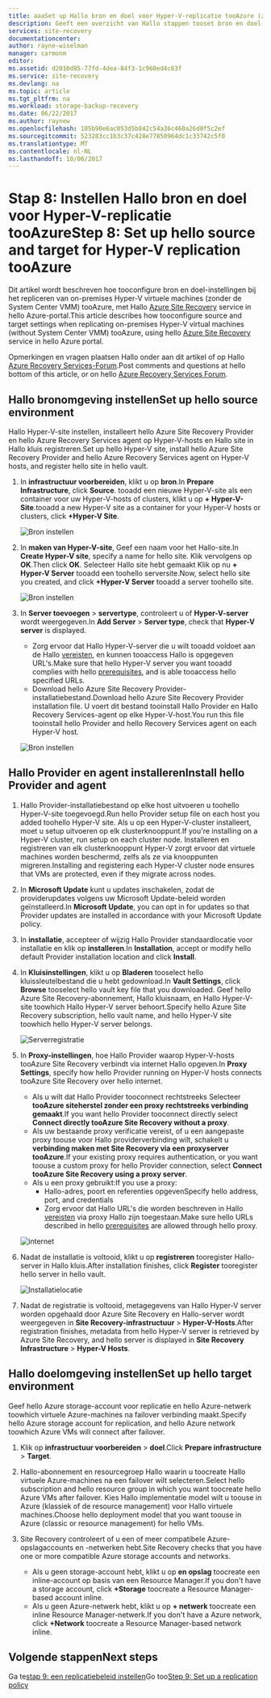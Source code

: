 ```yaml
---
title: aaaSet up Hallo bron en doel voor Hyper-V-replicatie tooAzure (zonder de System Center VMM) met Azure Site Recovery | Microsoft Docs
description: Geeft een overzicht van Hallo stappen tooset bron en doel-instellingen opgeven voor de replicatie van Hyper-V-machines tooAzure opslag met Azure Site Recovery
services: site-recovery
documentationcenter: 
author: rayne-wiselman
manager: carmonm
editor: 
ms.assetid: d2010d85-77fd-4dea-84f3-1c960ed4c63f
ms.service: site-recovery
ms.devlang: na
ms.topic: article
ms.tgt_pltfrm: na
ms.workload: storage-backup-recovery
ms.date: 06/22/2017
ms.author: raynew
ms.openlocfilehash: 105b90e6ac053d5b842c54a36c460a26d0f5c2ef
ms.sourcegitcommit: 523283cc1b3c37c428e77850964dc1c33742c5f0
ms.translationtype: MT
ms.contentlocale: nl-NL
ms.lasthandoff: 10/06/2017
---
```

# <a name="step-8-set-up-hello-source-and-target-for-hyper-v-replication-tooazure"></a><span data-ttu-id="20c7e-103">Stap 8: Instellen Hallo bron en doel voor Hyper-V-replicatie tooAzure</span><span class="sxs-lookup"><span data-stu-id="20c7e-103">Step 8: Set up hello source and target for Hyper-V replication tooAzure</span></span>

<span data-ttu-id="20c7e-104">Dit artikel wordt beschreven hoe tooconfigure bron en doel-instellingen bij het repliceren van on-premises Hyper-V virtuele machines (zonder de System Center VMM) tooAzure, met Hallo [Azure Site Recovery](site-recovery-overview.md) service in hello Azure-portal.</span><span class="sxs-lookup"><span data-stu-id="20c7e-104">This article describes how tooconfigure source and target settings when replicating on-premises Hyper-V virtual machines (without System Center VMM) tooAzure, using hello [Azure Site Recovery](site-recovery-overview.md) service in hello Azure portal.</span></span>

<span data-ttu-id="20c7e-105">Opmerkingen en vragen plaatsen Hallo onder aan dit artikel of op Hallo [Azure Recovery Services-Forum](https://social.msdn.microsoft.com/forums/azure/home?forum=hypervrecovmgr).</span><span class="sxs-lookup"><span data-stu-id="20c7e-105">Post comments and questions at hello bottom of this article, or on hello [Azure Recovery Services Forum](https://social.msdn.microsoft.com/forums/azure/home?forum=hypervrecovmgr).</span></span>


## <a name="set-up-hello-source-environment"></a><span data-ttu-id="20c7e-106">Hallo bronomgeving instellen</span><span class="sxs-lookup"><span data-stu-id="20c7e-106">Set up hello source environment</span></span>

<span data-ttu-id="20c7e-107">Hallo Hyper-V-site instellen, installeert hello Azure Site Recovery Provider en hello Azure Recovery Services agent op Hyper-V-hosts en Hallo site in Hallo kluis registreren.</span><span class="sxs-lookup"><span data-stu-id="20c7e-107">Set up hello Hyper-V site, install hello Azure Site Recovery Provider and hello Azure Recovery Services agent on Hyper-V hosts, and register hello site in hello vault.</span></span>

1. <span data-ttu-id="20c7e-108">In **infrastructuur voorbereiden**, klikt u op **bron**.</span><span class="sxs-lookup"><span data-stu-id="20c7e-108">In **Prepare Infrastructure**, click **Source**.</span></span> <span data-ttu-id="20c7e-109">tooadd een nieuwe Hyper-V-site als een container voor uw Hyper-V-hosts of clusters, klikt u op **+ Hyper-V-Site**.</span><span class="sxs-lookup"><span data-stu-id="20c7e-109">tooadd a new Hyper-V site as a container for your Hyper-V hosts or clusters, click **+Hyper-V Site**.</span></span>

    ![Bron instellen](./media/hyper-v-site-walkthrough-source-target/set-source1.png)
2. <span data-ttu-id="20c7e-111">In **maken van Hyper-V-site**, Geef een naam voor het Hallo-site.</span><span class="sxs-lookup"><span data-stu-id="20c7e-111">In **Create Hyper-V site**, specify a name for hello site.</span></span> <span data-ttu-id="20c7e-112">Klik vervolgens op **OK**.</span><span class="sxs-lookup"><span data-stu-id="20c7e-112">Then click **OK**.</span></span> <span data-ttu-id="20c7e-113">Selecteer Hallo site hebt gemaakt Klik op nu **+ Hyper-V Server** tooadd een toohello serversite.</span><span class="sxs-lookup"><span data-stu-id="20c7e-113">Now, select hello site you created, and click **+Hyper-V Server** tooadd a server toohello site.</span></span>

    ![Bron instellen](./media/hyper-v-site-walkthrough-source-target/set-source2.png)

3. <span data-ttu-id="20c7e-115">In **Server toevoegen** > **servertype**, controleert u of **Hyper-V-server** wordt weergegeven.</span><span class="sxs-lookup"><span data-stu-id="20c7e-115">In **Add Server** > **Server type**, check that **Hyper-V server** is displayed.</span></span>

    - <span data-ttu-id="20c7e-116">Zorg ervoor dat Hallo Hyper-V-server die u wilt tooadd voldoet aan de Hallo [vereisten](#on-premises-prerequisites), en kunnen tooaccess Hallo is opgegeven URL's.</span><span class="sxs-lookup"><span data-stu-id="20c7e-116">Make sure that hello Hyper-V server you want tooadd complies with hello [prerequisites](#on-premises-prerequisites), and is able tooaccess hello specified URLs.</span></span>
    - <span data-ttu-id="20c7e-117">Download hello Azure Site Recovery Provider-installatiebestand.</span><span class="sxs-lookup"><span data-stu-id="20c7e-117">Download hello Azure Site Recovery Provider installation file.</span></span> <span data-ttu-id="20c7e-118">U voert dit bestand tooinstall Hallo Provider en Hallo Recovery Services-agent op elke Hyper-V-host.</span><span class="sxs-lookup"><span data-stu-id="20c7e-118">You run this file tooinstall hello Provider and hello Recovery Services agent on each Hyper-V host.</span></span>

    ![Bron instellen](./media/hyper-v-site-walkthrough-source-target/set-source3.png)


## <a name="install-hello-provider-and-agent"></a><span data-ttu-id="20c7e-120">Hallo Provider en agent installeren</span><span class="sxs-lookup"><span data-stu-id="20c7e-120">Install hello Provider and agent</span></span>

1. <span data-ttu-id="20c7e-121">Hallo Provider-installatiebestand op elke host uitvoeren u toohello Hyper-V-site toegevoegd.</span><span class="sxs-lookup"><span data-stu-id="20c7e-121">Run hello Provider setup file on each host you added toohello Hyper-V site.</span></span> <span data-ttu-id="20c7e-122">Als u op een Hyper-V-cluster installeert, moet u setup uitvoeren op elk clusterknooppunt.</span><span class="sxs-lookup"><span data-stu-id="20c7e-122">If you're installing on a Hyper-V cluster, run setup on each cluster node.</span></span> <span data-ttu-id="20c7e-123">Installeren en registreren van elk clusterknooppunt Hyper-V zorgt ervoor dat virtuele machines worden beschermd, zelfs als ze via knooppunten migreren.</span><span class="sxs-lookup"><span data-stu-id="20c7e-123">Installing and registering each Hyper-V cluster node ensures that VMs are protected, even if they migrate across nodes.</span></span>
2. <span data-ttu-id="20c7e-124">In **Microsoft Update** kunt u updates inschakelen, zodat de providerupdates volgens uw Microsoft Update-beleid worden geïnstalleerd.</span><span class="sxs-lookup"><span data-stu-id="20c7e-124">In **Microsoft Update**, you can opt in for updates so that Provider updates are installed in accordance with your Microsoft Update policy.</span></span>
3. <span data-ttu-id="20c7e-125">In **installatie**, accepteer of wijzig Hallo Provider standaardlocatie voor installatie en klik op **installeren**.</span><span class="sxs-lookup"><span data-stu-id="20c7e-125">In **Installation**, accept or modify hello default Provider installation location and click **Install**.</span></span>
4. <span data-ttu-id="20c7e-126">In **Kluisinstellingen**, klikt u op **Bladeren** tooselect hello kluissleutelbestand die u hebt gedownload.</span><span class="sxs-lookup"><span data-stu-id="20c7e-126">In **Vault Settings**, click **Browse** tooselect hello vault key file that you downloaded.</span></span> <span data-ttu-id="20c7e-127">Geef hello Azure Site Recovery-abonnement, Hallo kluisnaam, en Hallo Hyper-V-site toowhich Hallo Hyper-V server behoort.</span><span class="sxs-lookup"><span data-stu-id="20c7e-127">Specify hello Azure Site Recovery subscription, hello vault name, and hello Hyper-V site toowhich hello Hyper-V server belongs.</span></span>

    ![Serverregistratie](./media/hyper-v-site-walkthrough-source-target/provider3.png)

5. <span data-ttu-id="20c7e-129">In **Proxy-instellingen**, hoe Hallo Provider waarop Hyper-V-hosts tooAzure Site Recovery verbindt via internet Hallo opgeven.</span><span class="sxs-lookup"><span data-stu-id="20c7e-129">In **Proxy Settings**, specify how hello Provider running on Hyper-V hosts connects tooAzure Site Recovery over hello internet.</span></span>

    * <span data-ttu-id="20c7e-130">Als u wilt dat Hallo Provider tooconnect rechtstreeks Selecteer **tooAzure siteherstel zonder een proxy rechtstreeks verbinding gemaakt**.</span><span class="sxs-lookup"><span data-stu-id="20c7e-130">If you want hello Provider tooconnect directly select **Connect directly tooAzure Site Recovery without a proxy**.</span></span>
    * <span data-ttu-id="20c7e-131">Als uw bestaande proxy verificatie vereist, of u een aangepaste proxy toouse voor Hallo providerverbinding wilt, schakelt u **verbinding maken met Site Recovery via een proxyserver tooAzure**.</span><span class="sxs-lookup"><span data-stu-id="20c7e-131">If your existing proxy requires authentication, or you want toouse a custom proxy for hello Provider connection, select **Connect tooAzure Site Recovery using a proxy server**.</span></span>
    * <span data-ttu-id="20c7e-132">Als u een proxy gebruikt:</span><span class="sxs-lookup"><span data-stu-id="20c7e-132">If you use a proxy:</span></span>
        - <span data-ttu-id="20c7e-133">Hallo-adres, poort en referenties opgeven</span><span class="sxs-lookup"><span data-stu-id="20c7e-133">Specify hello address, port, and credentials</span></span>
        - <span data-ttu-id="20c7e-134">Zorg ervoor dat Hallo URL's die worden beschreven in Hallo [vereisten](#prerequisites) via proxy Hallo zijn toegestaan.</span><span class="sxs-lookup"><span data-stu-id="20c7e-134">Make sure hello URLs described in hello [prerequisites](#prerequisites) are allowed through hello proxy.</span></span>

    ![internet](./media/hyper-v-site-walkthrough-source-target/provider7.png)

6. <span data-ttu-id="20c7e-136">Nadat de installatie is voltooid, klikt u op **registreren** tooregister Hallo-server in Hallo kluis.</span><span class="sxs-lookup"><span data-stu-id="20c7e-136">After installation finishes, click **Register** tooregister hello server in hello vault.</span></span>

    ![Installatielocatie](./media/hyper-v-site-walkthrough-source-target/provider2.png)

7. <span data-ttu-id="20c7e-138">Nadat de registratie is voltooid, metagegevens van Hallo Hyper-V server worden opgehaald door Azure Site Recovery en Hallo-server wordt weergegeven in **Site Recovery-infrastructuur** > **Hyper-V-Hosts**.</span><span class="sxs-lookup"><span data-stu-id="20c7e-138">After registration finishes, metadata from hello Hyper-V server is retrieved by Azure Site Recovery, and hello server is displayed in **Site Recovery Infrastructure** > **Hyper-V Hosts**.</span></span>


## <a name="set-up-hello-target-environment"></a><span data-ttu-id="20c7e-139">Hallo doelomgeving instellen</span><span class="sxs-lookup"><span data-stu-id="20c7e-139">Set up hello target environment</span></span>

<span data-ttu-id="20c7e-140">Geef hello Azure storage-account voor replicatie en hello Azure-netwerk toowhich virtuele Azure-machines na failover verbinding maakt.</span><span class="sxs-lookup"><span data-stu-id="20c7e-140">Specify hello Azure storage account for replication, and hello Azure network toowhich Azure VMs will connect after failover.</span></span>

1. <span data-ttu-id="20c7e-141">Klik op **infrastructuur voorbereiden** > **doel**.</span><span class="sxs-lookup"><span data-stu-id="20c7e-141">Click **Prepare infrastructure** > **Target**.</span></span>
2. <span data-ttu-id="20c7e-142">Hallo-abonnement en resourcegroep Hallo waarin u toocreate Hallo virtuele Azure-machines na een failover wilt selecteren.</span><span class="sxs-lookup"><span data-stu-id="20c7e-142">Select hello subscription and hello resource group in which you want toocreate hello Azure VMs after failover.</span></span> <span data-ttu-id="20c7e-143">Kies Hallo implementatie model wilt u toouse in Azure (klassiek of de resource management) voor Hallo virtuele machines.</span><span class="sxs-lookup"><span data-stu-id="20c7e-143">Choose hello deployment model that you want toouse in Azure (classic or resource management) for hello VMs.</span></span>

3. <span data-ttu-id="20c7e-144">Site Recovery controleert of u een of meer compatibele Azure-opslagaccounts en -netwerken hebt.</span><span class="sxs-lookup"><span data-stu-id="20c7e-144">Site Recovery checks that you have one or more compatible Azure storage accounts and networks.</span></span>

    - <span data-ttu-id="20c7e-145">Als u geen storage-account hebt, klikt u op **en opslag** toocreate een inline-account op basis van een Resource Manager.</span><span class="sxs-lookup"><span data-stu-id="20c7e-145">If you don't have a storage account, click **+Storage** toocreate a Resource Manager-based account inline.</span></span> 
    - <span data-ttu-id="20c7e-146">Als u geen Azure-netwerk hebt, klikt u op **+ netwerk** toocreate een inline Resource Manager-netwerk.</span><span class="sxs-lookup"><span data-stu-id="20c7e-146">If you don't have a Azure network, click **+Network** toocreate a Resource Manager-based network inline.</span></span>






## <a name="next-steps"></a><span data-ttu-id="20c7e-147">Volgende stappen</span><span class="sxs-lookup"><span data-stu-id="20c7e-147">Next steps</span></span>

<span data-ttu-id="20c7e-148">Ga te[stap 9: een replicatiebeleid instellen](hyper-v-site-walkthrough-replication.md)</span><span class="sxs-lookup"><span data-stu-id="20c7e-148">Go too[Step 9: Set up a replication policy](hyper-v-site-walkthrough-replication.md)</span></span>

